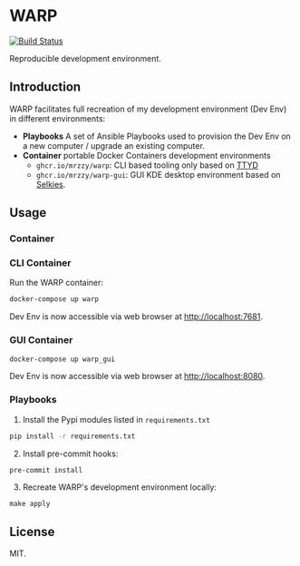 # WARP

[![Build Status](https://github.com/mrzzy/warp/actions/workflows/box.yaml/badge.svg)](https://github.com/mrzzy/warp/actions/workflows/box.yaml)

Reproducible development environment.

## Introduction

WARP facilitates full recreation of my development environment (Dev Env) in different environments:

- **Playbooks** A set of Ansible Playbooks used to provision the Dev Env on a new computer / upgrade an existing computer.
- **Container** portable Docker Containers development environments
    - `ghcr.io/mrzzy/warp`: CLI based tooling only based on [TTYD](https://github.com/tsl0922/ttyd)
    - `ghcr.io/mrzzy/warp-gui`: GUI KDE desktop environment based on [Selkies](https://github.com/selkies-project/selkies).

## Usage

### Container

### CLI Container
Run the WARP container:

```sh
docker-compose up warp
```

Dev Env is now accessible via web browser at [http://localhost:7681](http://localhost:7681).

### GUI Container
```sh
docker-compose up warp_gui
```

Dev Env is now accessible via web browser at [http://localhost:8080](http://localhost:8080).

### Playbooks

1. Install the Pypi modules listed in `requirements.txt`

```sh
pip install -r requirements.txt
```

2. Install pre-commit hooks:

```sh
pre-commit install
```

3. Recreate WARP's development environment locally:

```
make apply
```

## License

MIT.
